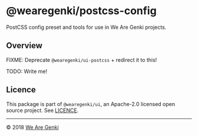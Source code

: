 # @wearegenki/postcss-config

PostCSS config preset and tools for use in We Are Genki projects.

## Overview

FIXME: Deprecate `@wearegenki/ui-postcss` + redirect it to this!

TODO: Write me!

## Licence

This package is part of `@wearegenki/ui`, an Apache-2.0 licensed open source project. See [LICENCE](https://github.com/WeAreGenki/ui/blob/master/LICENCE).

-----

© 2018 [We Are Genki](https://wearegenki.com)
